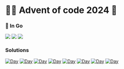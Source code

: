 # 🎅🏻 Advent of code 2024 🎄

### 🥏 In Go

![](https://img.shields.io/badge/day%20📅-24-blue)
![](https://img.shields.io/badge/stars%20⭐-15-yellow)
![](https://img.shields.io/badge/days%20completed-7-red)

### Solutions

[![Day](https://badgen.net/badge/01/%E2%98%85%E2%98%85/green)](day1/)
[![Day](https://badgen.net/badge/02/%E2%98%85%E2%98%85/green)](day2/)
[![Day](https://badgen.net/badge/03/%E2%98%85%E2%98%85/green)](day3/)
[![Day](https://badgen.net/badge/04/%E2%98%85%E2%98%85/green)](day4/)
[![Day](https://badgen.net/badge/05/%E2%98%85%E2%98%85/green)](day5/)
[![Day](https://badgen.net/badge/06/%E2%98%85/green)](day6/)
[![Day](https://badgen.net/badge/07/%E2%98%85%E2%98%85/green)](day7/)
[![Day](https://badgen.net/badge/08/%E2%98%85%E2%98%85/green)](day8/)
